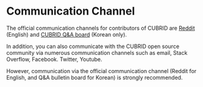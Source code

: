 # Communication Channel

The official communication channels for contributors of CUBRID are [Reddit](https://www.reddit.com/r/CUBRID/) \(English\) and [CUBRID Q&A board](https://www.cubrid.com/qna) \(Korean only\).

In addition, you can also communicate with the CUBRID open source community via numerous communication channels such as email, Stack Overflow, Facebook. Twitter, Youtube. 

However, communication via the official communication channel  \(Reddit for English, and Q&A bulletin board for Korean\) is strongly recommended.

